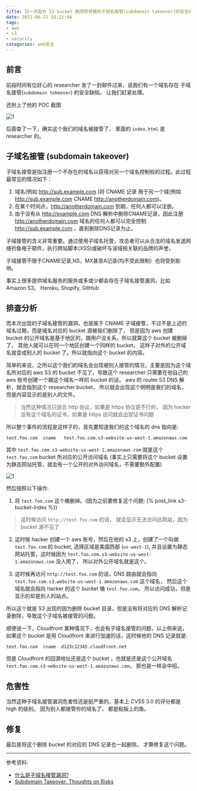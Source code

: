 ```yaml
---
title: 记一次因为 S3 bucket 删除而导致的子域名接管(subdomain takeover)的安全问题
date: 2021-06-21 18:22:44
tags: 
- aws
- s3
- security
categories: web安全
---
```

## 前言
前段时间有位好心的 researcher 发了一封邮件过来，说我们有一个域名存在 子域名接管(`subdomain tokeover`) 的安全缺陷， 让我们赶紧处理。

还附上了他的 POC 截图

![1](1.png)

后面查了一下，确实这个我们的域名被接管了， 里面的 `index.html` 是 researcher 的。
<!--more-->
## 子域名接管 (subdomain takeover)
子域名接管是指注册一个不存在的域名以获得对另一个域名控制权的过程。此过程最常见的情况如下：

1. 域名(例如 http://sub.example.com )将 CNAME 记录 用于另一个域(例如 http://sub.example.com CNAME http://anotherdomain.com)。
2. 在某个时间点，http://anotherdomain.com 到期，任何人都可以注册。
3. 由于没有从 http://example.com DNS 解析中删除CNAME记录，因此注册 http://anotherdomain.com 域名的任何人都可以完全控制 http://sub.example.com ，直到删除DNS记录为止。

子域接管的含义非常重要。通过使用子域名托管，攻击者可以从合法的域名发送网络钓鱼电子邮件，执行跨站脚本(XSS)或破坏与该域相关联的品牌的声誉。

子域接管不限于CNAME记录,NS，MX甚至A记录(均不受此限制）也将受到影响。

事实上很多提供域名服务的服务或多或少都会存在子域名接管漏洞，比如 Amazon S3， Heroku, Shopify, GitHub

## 排查分析
而本次出现的子域名接管的漏洞，也是属于 CNAME 子域接管，不过不是上述的域名过期，而是域名对应的 bucket 源被我们删除了， 但是因为 aws 创建 bucket 的公开域名是基于地区的，跟用户没关系。所以就算这个 bucket 被删掉了， 其他人就可以在同一个地区创建一个同样的 bucket， 这样子对外的公开域名就变成别人的 bucket 了。所以就指向这个 bucket 的内容。

简单的来说，之所以这个我们的域名会出现被别人接管的情况，主要是因为这个域名所对应的 aws S3 的 bucket 不见了，导致这个 researcher 只需要在他自己的 aws 账号创建一个跟这个域名一样的 bucket 的话， aws 的 router 53 DNS 解析，就会指到这个 researcher bucket， 所以就会出现这个明明是我们的域名，但是内容显示的是别人的文件。

> 当然这种情况只适合 http 协议，如果是 https 协议是不行的， 因为 hacker 没有这个域名的证书，如果是 https 访问就会出现证书问题

所以整个事件的流程是这样子的，首先要知道我们的这个域名的 dns 指向是:
```text
test.foo.com  cname   test.foo.com.s3-website-us-west-1.amazonaws.com
```
其中 `test.foo.com.s3-website-us-west-1.amazonaws.com` 就是这个 `test.foo.com` bucket 所对应的公开访问域名 (事实上只需要将这个 bucket 设置为静态网站托管，就会有一个公开的对外访问域名，不需要额外配置)

![1](2.png)

然后按照以下操作:
1. 将 `test.foo.com` 这个桶删掉。(因为之前要修复这个问题: {% post_link s3-bucket-index %})
> 这时候访问 `http://test.foo.com` 的话， 就会显示无法访问此网站，因为 bucket 源不见了

2. 这时候 hacker 创建一个 aws 账号，然后在他的 s3 上，创建了一个叫做 `test.foo.com` 的 bucket, 选择区域是美国西部 (`us-west-1`), 并且设置为静态网站托管，这时候因为 `test.foo.com.s3-website-us-west-1.amazonaws.com` 没人用了， 所以对外公开域名就是这个。

3. 这时候再访问 `http://test.foo.com` 的话，DNS 路由就会指向 `test.foo.com.s3-website-us-west-1.amazonaws.com` 这个域名， 然后这个域名就会指向 hacker 的这个 bucket 桶 `test.foo.com`， 所以访问成功，但是显示的却是别人的站点。

所以这个就是 S3 出现的因为删除 bucket 目录，但是没有将对应的 DNS 解析记录删除，导致这个子域名被接管的问题。

顺便说一下，Cloudfront 某种情况下，也会有子域名接管的问题，以上例来说，如果这个 bucket 是用 Cloudfront 来进行加速的话，这时候他的 DNS 记录就是:
```text
test.foo.com  cname  d123c12345.cloudfront.net
```
但是 Cloudfront 的回源地址还是这个 bucket ，也就是还是这个公开域名 `test.foo.com.s3-website-us-west-1.amazonaws.com`， 那也是一样会中招。

## 危害性
当然这种子域名接管漏洞危害性还是挺严重的，基本上 CVSS 3.0 的评分都是 high 的级别。 因为别人都接管你的域名了， 都是粘板上的鱼。

## 修复
最后是将这个删除 bucket 的对应的 DNS 记录也一起删除。 才算修复这个问题。

---
参考资料:
- [什么是子域名接管漏洞?](https://zhuanlan.zhihu.com/p/136694063)
- [Subdomain Takeover: Thoughts on Risks](https://0xpatrik.com/subdomain-takeover/)








